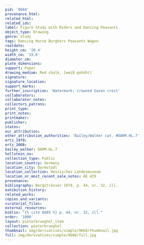 ```yaml
---
pid: '9668'
provenance_html: 
related_html: 
related_ids: 
label: Figure Study with Riders and Dancing Peasants
object_type: Drawing
genre: Study
tags: Dancing Horse Burghers Peasants Wagon
realdate: 
height_cm: '20.4'
width_cm: '33.6'
diameter_cm: 
plate_dimensions: 
support: Paper
drawing_medium: Red chalk, [weiß gehöht]
signature: 
signature_location: 
support_marks: 
further_inscription: 'Watermark: crowned Saxon crest'
collaborators: 
collaborator_notes: 
collectors_patrons: 
print_type: 
print_notes: 
printmaker: 
publisher: 
states: 
our_attribution: 
other_attribution_authorities: 'Bailey/Walker cat. #DARM.HL.7'
ertz_1979: 
ertz_2008: 
bailey_walker: DARM.HL.7
hollstein_no: 
collection_type: Public
location_country: Germany
location_city: Darmstadt
location_collection: Hessisches Landesmuseum
location_or_most_recent_sale_notes: AE 429
provenance: 
bibliography: Bergsträsser 1979, p. 44, nr. 32, ill.
exhibition_history: 
related_works: 
copies_and_variants: 
curatorial_files: 
external_resources: 
biblio: "{% cite 8885 %} p. 44, nr. 32, ill."
order: '1000'
layout: pieterbrueghel_item
collection: pieterbrueghel
thumbnail: img/derivatives/simple/9668/thumbnail.jpg
full: img/derivatives/simple/9668/full.jpg
---
```

